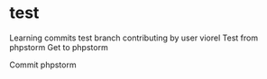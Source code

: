 # test
Learning commits
test branch
contributing by user viorel
Test from phpstorm
Get to phpstorm
<p>Commit phpstorm</p>
